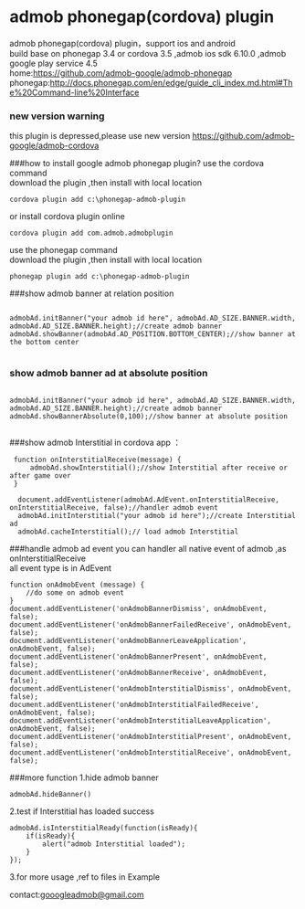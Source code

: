 ﻿admob phonegap(cordova) plugin
====================

admob phonegap(cordova) plugin，support ios and android<br/>
build base on phonegap 3.4 or cordova 3.5 ,admob ios sdk 6.10.0 ,admob google play service 4.5<br/>
home:https://github.com/admob-google/admob-phonegap<br/>
phonegap:http://docs.phonegap.com/en/edge/guide_cli_index.md.html#The%20Command-line%20Interface  <br/>

### new version  warning
this plugin is depressed,please use new version https://github.com/admob-google/admob-cordova

###how to install google admob phonegap plugin?
use the cordova command<br/>
download the plugin ,then install with local location

    cordova plugin add c:\phonegap-admob-plugin 


or install cordova plugin online 
```
cordova plugin add com.admob.admobplugin
```

use the phonegap command<br/>
download the plugin ,then install with local location
```
phonegap plugin add c:\phonegap-admob-plugin 
```

###show admob banner  at relation position 
```
    
admobAd.initBanner("your admob id here", admobAd.AD_SIZE.BANNER.width, admobAd.AD_SIZE.BANNER.height);//create admob banner
admobAd.showBanner(admobAd.AD_POSITION.BOTTOM_CENTER);//show banner at the bottom center 
    
```
### show admob banner ad at absolute position
```
    
admobAd.initBanner("your admob id here", admobAd.AD_SIZE.BANNER.width, admobAd.AD_SIZE.BANNER.height);//create admob banner
admobAd.showBannerAbsolute(0,100);//show banner at absolute position
    
```
###show admob Interstitial in cordova app ：
```
 function onInterstitialReceive(message) {
     admobAd.showInterstitial();//show Interstitial after receive or after game over
 }
 
  document.addEventListener(admobAd.AdEvent.onInterstitialReceive, onInterstitialReceive, false);//handler admob event
  admobAd.initInterstitial("your admob id here");//create Interstitial ad
  admobAd.cacheInterstitial();// load admob Interstitial

```
###handle admob ad event
you can handler all native event of admob ,as onInterstitialReceive <br/>
all event type is in AdEvent<br/>
```
function onAdmobEvent (message) {
    //do some on admob event
}
document.addEventListener('onAdmobBannerDismiss', onAdmobEvent, false);
document.addEventListener('onAdmobBannerFailedReceive', onAdmobEvent, false);
document.addEventListener('onAdmobBannerLeaveApplication', onAdmobEvent, false);
document.addEventListener('onAdmobBannerPresent', onAdmobEvent, false);
document.addEventListener('onAdmobBannerReceive', onAdmobEvent, false);
document.addEventListener('onAdmobInterstitialDismiss', onAdmobEvent, false);
document.addEventListener('onAdmobInterstitialFailedReceive', onAdmobEvent, false);
document.addEventListener('onAdmobInterstitialLeaveApplication', onAdmobEvent, false);
document.addEventListener('onAdmobInterstitialPresent', onAdmobEvent, false);
document.addEventListener('onAdmobInterstitialReceive', onAdmobEvent, false);
```
###more function
1.hide admob banner
```
admobAd.hideBanner()
```

2.test if Interstitial has loaded success
```
admobAd.isInterstitialReady(function(isReady){
    if(isReady){
        alert("admob Interstitial loaded");
    }
});
```

3.for more usage ,ref to files in Example <br/>

contact:gooogleadmob@gmail.com
